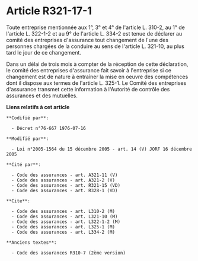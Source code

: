 # Article R321-17-1

Toute entreprise mentionnée aux 1°, 3° et 4° de l'article L. 310-2, au 1° de l'article L. 322-1-2 et au 9° de l'article L.
334-2 est tenue de déclarer au comité des entreprises d'assurance tout changement de l'une des personnes chargées de la
conduire au sens de l'article L. 321-10, au plus tard le jour de ce changement.

Dans un délai de trois mois à compter de la réception de cette déclaration, le comité des entreprises d'assurance fait savoir
à l'entreprise si ce changement est de nature à entraîner la mise en oeuvre des compétences dont il dispose aux termes de
l'article L. 325-1. Le Comité des entreprises d'assurance transmet cette information à l'Autorité de contrôle des assurances
et des mutuelles.

**Liens relatifs à cet article**

	**Codifié par**:

	  - Décret n°76-667 1976-07-16

	**Modifié par**:

	  - Loi n°2005-1564 du 15 décembre 2005 - art. 14 (V) JORF 16 décembre 2005

	**Cité par**:

	  - Code des assurances - art. A321-11 (V)
	  - Code des assurances - art. A321-2 (V)
	  - Code des assurances - art. R321-15 (VD)
	  - Code des assurances - art. R328-1 (VD)

	**Cite**:

	  - Code des assurances - art. L310-2 (M)
	  - Code des assurances - art. L321-10 (M)
	  - Code des assurances - art. L322-1-2 (M)
	  - Code des assurances - art. L325-1 (M)
	  - Code des assurances - art. L334-2 (M)

	**Anciens textes**:

	  - Code des assurances R310-7 (2ème version)
